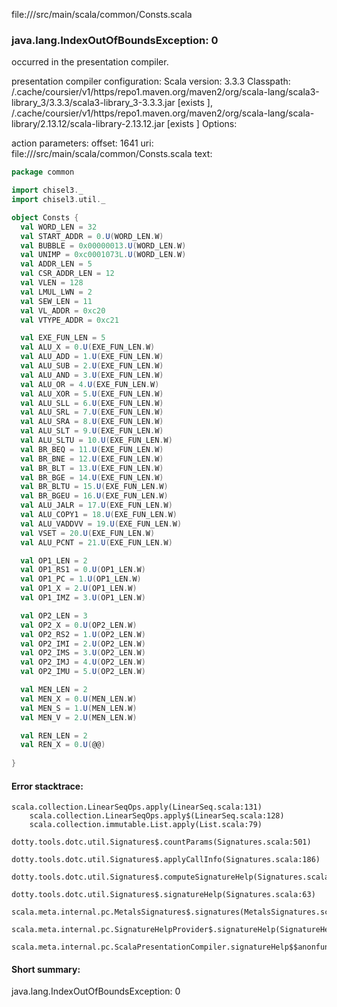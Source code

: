 file://<WORKSPACE>/src/main/scala/common/Consts.scala
### java.lang.IndexOutOfBoundsException: 0

occurred in the presentation compiler.

presentation compiler configuration:
Scala version: 3.3.3
Classpath:
<HOME>/.cache/coursier/v1/https/repo1.maven.org/maven2/org/scala-lang/scala3-library_3/3.3.3/scala3-library_3-3.3.3.jar [exists ], <HOME>/.cache/coursier/v1/https/repo1.maven.org/maven2/org/scala-lang/scala-library/2.13.12/scala-library-2.13.12.jar [exists ]
Options:



action parameters:
offset: 1641
uri: file://<WORKSPACE>/src/main/scala/common/Consts.scala
text:
```scala
package common

import chisel3._
import chisel3.util._

object Consts {
  val WORD_LEN = 32
  val START_ADDR = 0.U(WORD_LEN.W)
  val BUBBLE = 0x00000013.U(WORD_LEN.W)
  val UNIMP = 0xc0001073L.U(WORD_LEN.W)
  val ADDR_LEN = 5
  val CSR_ADDR_LEN = 12
  val VLEN = 128
  val LMUL_LWN = 2
  val SEW_LEN = 11
  val VL_ADDR = 0xc20
  val VTYPE_ADDR = 0xc21

  val EXE_FUN_LEN = 5
  val ALU_X = 0.U(EXE_FUN_LEN.W)
  val ALU_ADD = 1.U(EXE_FUN_LEN.W)
  val ALU_SUB = 2.U(EXE_FUN_LEN.W)
  val ALU_AND = 3.U(EXE_FUN_LEN.W)
  val ALU_OR = 4.U(EXE_FUN_LEN.W)
  val ALU_XOR = 5.U(EXE_FUN_LEN.W)
  val ALU_SLL = 6.U(EXE_FUN_LEN.W)
  val ALU_SRL = 7.U(EXE_FUN_LEN.W)
  val ALU_SRA = 8.U(EXE_FUN_LEN.W)
  val ALU_SLT = 9.U(EXE_FUN_LEN.W)
  val ALU_SLTU = 10.U(EXE_FUN_LEN.W)
  val BR_BEQ = 11.U(EXE_FUN_LEN.W)
  val BR_BNE = 12.U(EXE_FUN_LEN.W)
  val BR_BLT = 13.U(EXE_FUN_LEN.W)
  val BR_BGE = 14.U(EXE_FUN_LEN.W)
  val BR_BLTU = 15.U(EXE_FUN_LEN.W)
  val BR_BGEU = 16.U(EXE_FUN_LEN.W)
  val ALU_JALR = 17.U(EXE_FUN_LEN.W)
  val ALU_COPY1 = 18.U(EXE_FUN_LEN.W)
  val ALU_VADDVV = 19.U(EXE_FUN_LEN.W)
  val VSET = 20.U(EXE_FUN_LEN.W)
  val ALU_PCNT = 21.U(EXE_FUN_LEN.W)

  val OP1_LEN = 2
  val OP1_RS1 = 0.U(OP1_LEN.W)
  val OP1_PC = 1.U(OP1_LEN.W)
  val OP1_X = 2.U(OP1_LEN.W)
  val OP1_IMZ = 3.U(OP1_LEN.W)

  val OP2_LEN = 3
  val OP2_X = 0.U(OP2_LEN.W)
  val OP2_RS2 = 1.U(OP2_LEN.W)
  val OP2_IMI = 2.U(OP2_LEN.W)
  val OP2_IMS = 3.U(OP2_LEN.W)
  val OP2_IMJ = 4.U(OP2_LEN.W)
  val OP2_IMU = 5.U(OP2_LEN.W)

  val MEN_LEN = 2
  val MEN_X = 0.U(MEN_LEN.W)
  val MEN_S = 1.U(MEN_LEN.W)
  val MEN_V = 2.U(MEN_LEN.W)

  val REN_LEN = 2
  val REN_X = 0.U(@@)
 
}

```



#### Error stacktrace:

```
scala.collection.LinearSeqOps.apply(LinearSeq.scala:131)
	scala.collection.LinearSeqOps.apply$(LinearSeq.scala:128)
	scala.collection.immutable.List.apply(List.scala:79)
	dotty.tools.dotc.util.Signatures$.countParams(Signatures.scala:501)
	dotty.tools.dotc.util.Signatures$.applyCallInfo(Signatures.scala:186)
	dotty.tools.dotc.util.Signatures$.computeSignatureHelp(Signatures.scala:94)
	dotty.tools.dotc.util.Signatures$.signatureHelp(Signatures.scala:63)
	scala.meta.internal.pc.MetalsSignatures$.signatures(MetalsSignatures.scala:17)
	scala.meta.internal.pc.SignatureHelpProvider$.signatureHelp(SignatureHelpProvider.scala:51)
	scala.meta.internal.pc.ScalaPresentationCompiler.signatureHelp$$anonfun$1(ScalaPresentationCompiler.scala:412)
```
#### Short summary: 

java.lang.IndexOutOfBoundsException: 0